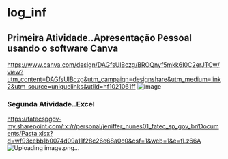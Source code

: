 # log_inf
## Primeira Atividade..Apresentação Pessoal usando o software Canva
https://www.canva.com/design/DAGfsUlBczg/BROQnyf5mkk6I0C2erJTCw/view?utm_content=DAGfsUlBczg&utm_campaign=designshare&utm_medium=link2&utm_source=uniquelinks&utlId=hf1021061ff
![image](https://github.com/user-attachments/assets/23551559-551e-4ba9-8236-e288113efd87)

### Segunda Atividade..Excel 
https://fatecspgov-my.sharepoint.com/:x:/r/personal/jeniffer_nunes01_fatec_sp_gov_br/Documents/Pasta.xlsx?d=wf93cebb1b0074d09a11f28c26e68a0c0&csf=1&web=1&e=fLz66A
![Uploading image.png…]()

